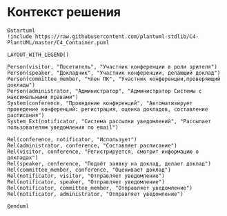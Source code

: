 # Контекст решения
<!-- Окружение системы (роли, участники, внешние системы) и связи системы с ним. Диаграмма контекста C4 и текстовое описание. 
Подробнее: https://confluence.mts.ru/pages/viewpage.action?pageId=375783261
-->
```plantuml
@startuml
!include https://raw.githubusercontent.com/plantuml-stdlib/C4-PlantUML/master/C4_Container.puml

LAYOUT_WITH_LEGEND()

Person(visitor, "Посетитель", "Участник конференции в роли зрителя")
Person(speaker, "Докладчик", "Участник конференции, делающий доклад")
Person(committee_member, "Член ПК", "Участник конференции,проверяющий доклады")
Person(administrator, "Администратор", "Администратор Системы с максимальными правами")
System(conference, "Проведение конференций", "Автоматизирует проведение конференций: регистрация, оценка докладов, составление расписания")
System_Ext(notificator, "Система рассылки уведомлений", "Рассылает пользователям уведомления по email")

Rel(conference, notificator, "Использует")
Rel(administrator, conference, "Составляет расписание")
Rel(visitor, conference, "Регистрируется, смотрит информацию о докладах")
Rel(speaker, conference, "Подаёт заявку на доклад, делает доклад")
Rel(committee_member, conference, "Оценивает доклад")
Rel(notificator, visitor, "Отправляет уведомление")
Rel(notificator, speaker, "Отправляет уведомление")
Rel(notificator, committee_member, "Отправляет уведомление")
Rel(notificator, administrator, "Отправляет уведомление")

@enduml
```
